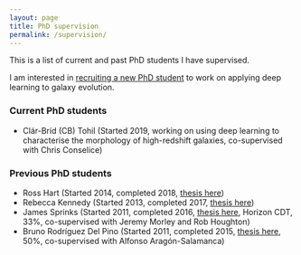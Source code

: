 ```yaml
---
layout: page
title: PhD supervision
permalink: /supervision/
---
```


This is a list of current and past PhD students I have supervised.

I am interested in [recruiting a new PhD student](https://www.nottingham.ac.uk/astronomy/phd.php) to work on applying deep learning to galaxy evolution.

### Current PhD students

* Clár-Bríd (CB) Tohil (Started 2019, working on using deep learning to characterise the morphology of high-redshift galaxies, co-supervised with Chris Conselice)

### Previous PhD students

* Ross Hart (Started 2014, completed 2018, <a href="https://doi.org/10.5281/zenodo.1243615">thesis here</a>)
* Rebecca Kennedy (Started 2013, completed 2017, <a href="https://doi.org/10.5281/zenodo.1217034">thesis here</a>)
* James Sprinks (Started 2011, completed 2016, <a href="http://eprints.nottingham.ac.uk/42108/">thesis here</a>, Horizon CDT, 33%, co-supervised with Jeremy Morley and Rob Houghton)
* Bruno Rodríguez Del Pino (Started 2011, completed 2015, <a href="https://doi.org/10.5281/zenodo.32170">thesis here</a>, 50%, co-supervised with Alfonso Aragón-Salamanca)
